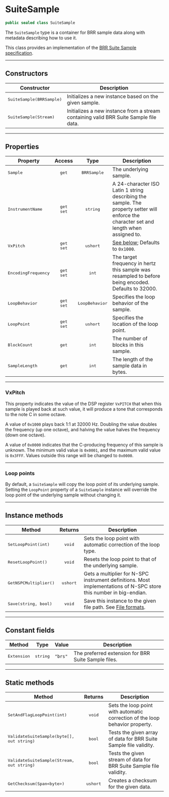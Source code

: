 ﻿# SuiteSample

```csharp
public sealed class SuiteSample
```
The `SuiteSample` type is a container for BRR sample data along with metadata describing how to use it.

This class provides an implementation of the [BRR Suite Sample specification](./fileformats.md/#brr-suite-sample).

----

## Constructors

| Constructor | Description |
| ----------- | ----------- |
| <samp>SuiteSample(BRRSample)</samp> | Initializes a new instance based on the given sample. 
| <samp>SuiteSample(Stream)</samp> | Initializes a new instance from a stream containing valid BRR Suite Sample file data.

----

## Properties

| Property | Access | Type | Description |
| -------- |:------:|:----:| ----------- |
| <samp>Sample</samp> | <kbd>get</kbd> | <kbd>BRRSample</kbd> | The underlying sample.
| <samp>InstrumentName</samp> | <kbd>get</kbd><br/><kbd>set</kbd> | <kbd>string</kbd> | A 24-character ISO Latin 1 string describing the sample. The property setter will enforce the character set and length when assigned to.
| <samp>VxPitch</samp> | <kbd>get</kbd><br/><kbd>set</kbd> | <kbd>ushort</kbd> | [See below](#vxpitch); Defaults to `0x1000`. 
| <samp>EncodingFrequency</samp> | <kbd>get</kbd><br/><kbd>set</kbd> | <kbd>int</kbd> | The target frequency in hertz this sample was resampled to before being encoded. Defaults to 32000. 
| <samp>LoopBehavior</samp> | <kbd>get</kbd><br/><kbd>set</kbd> | <kbd>LoopBehavior</kbd> | Specifies the loop behavior of the sample.
| <samp>LoopPoint</samp> | <kbd>get</kbd><br/><kbd>set</kbd> | <kbd>ushort</kbd> | Specifies the location of the loop point.
| <samp>BlockCount</samp> | <kbd>get</kbd> | <kbd>int</kbd> | The number of blocks in this sample.
| <samp>SampleLength</samp> | <kbd>get</kbd> | <kbd>int</kbd> | The length of the sample data in bytes.

----

### VxPitch
This property indicates the value of the DSP register `VxPITCH` that when this sample is played back at such value, it will produce a tone that corresponds to the note C in some octave.

A value of `0x1000` plays back 1:1 at 32000 Hz. Doubling the value doubles the frequency (up one octave), and halving the value halves the frequency (down one octave).

A value of `0x0000` indicates that the C-producing frequency of this sample is unknown. The minimum valid value is `0x0001`, and the maximum valid value is `0x3FFF`. Values outside this range will be changed to `0x0000`.

----

### Loop points
By default, a `SuiteSample` will copy the loop point of its underlying sample. Setting the `LoopPoint` property of a `SuiteSample` instance will override the loop point of the underlying sample without changing it.

----

## Instance methods
| Method | Returns | Description |
| ------ |:-------:| ----------- |
| <samp>SetLoopPoint(int)</samp> | <kbd>void</kbd> | Sets the loop point with automatic correction of the loop type.
| <samp>ResetLoopPoint()</samp> | <kbd>void</kbd> | Resets the loop point to that of the underlying sample.
| <samp>GetNSPCMultiplier()</samp> | <kbd>ushort</kbd> | Gets a multiplier for N-SPC instrument definitions. Most implementations of N-SPC store this number in big-endian.
| <samp>Save(string, bool)</samp> | <kbd>void</kbd> | Save this instance to the given file path. See [File formats](../fileformats.md).

----

## Constant fields
| Method | Type | Value | Description |
| ------ |:----:| ----- | ----------- |
| <samp>Extension</samp> | <kbd>string</kbd> | `"brs"` | The preferred extension for BRR Suite Sample files.

----

## Static methods
| Method | Returns | Description |
| ------ |:-------:| ----------- |
| <samp>SetAndFlagLoopPoint(int)</samp> | <kbd>void</kbd> | Sets the loop point with automatic correction of the loop behavior property.
| <samp>ValidateSuiteSample(byte[], out string)</samp> | <kbd>bool</kbd> | Tests the given array of data for BRR Suite Sample file validity.
| <samp>ValidateSuiteSample(Stream, out string)</samp> | <kbd>bool</kbd> | Tests the given stream of data for BRR Suite Sample file validity.
| <samp>GetChecksum(Span&lt;byte&gt;)</samp> | <kbd>ushort</kbd> | Creates a checksum for the given data.
